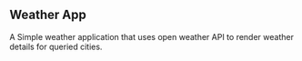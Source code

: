 
## Weather App

A Simple weather application that uses open weather API to render weather details for queried cities.